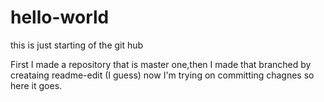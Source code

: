 # hello-world
this is just starting of the git hub

First I made a repository that is master one,then I made that branched by creataing readme-edit (I guess) now I'm trying on committing chagnes so here it goes.

